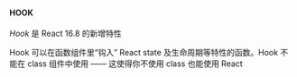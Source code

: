 #### HOOK

*Hook* 是 React 16.8 的新增特性

Hook 可以在函数组件里“钩入” React state 及生命周期等特性的函数。Hook 不能在 class 组件中使用 —— 这使得你不使用 class 也能使用 React